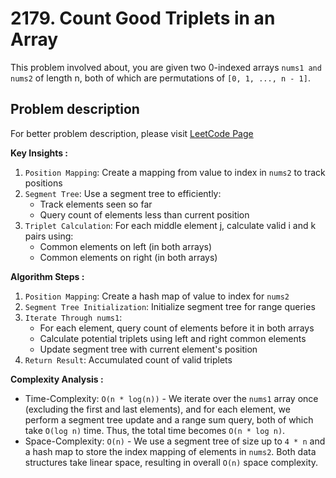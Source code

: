 # 2179. Count Good Triplets in an Array

This problem involved about, you are given two 0-indexed arrays `nums1 and nums2` of length n, both of which are permutations of `[0, 1, ..., n - 1]`.

## Problem description

For better problem description, please visit [LeetCode Page](https://leetcode.com/problems/count-good-triplets-in-an-array/description/)

**Key Insights :**<br/>

1. `Position Mapping`: Create a mapping from value to index in `nums2` to track positions
2. `Segment Tree`: Use a segment tree to efficiently:
    - Track elements seen so far
    - Query count of elements less than current position
3. `Triplet Calculation`: For each middle element j, calculate valid i and k pairs using:
    - Common elements on left (in both arrays)
    - Common elements on right (in both arrays)

**Algorithm Steps :**<br/>

1. `Position Mapping`: Create a hash map of value to index for `nums2`
2. `Segment Tree Initialization`: Initialize segment tree for range queries
3. `Iterate Through nums1`:
    - For each element, query count of elements before it in both arrays
    - Calculate potential triplets using left and right common elements
    - Update segment tree with current element's position
4. `Return Result`: Accumulated count of valid triplets

**Complexity Analysis :**<br/>

-   Time-Complexity: `O(n * log(n))` - We iterate over the `nums1` array once (excluding the first and last elements), and for each element, we perform a segment tree update and a range sum query, both of which take `O(log n)` time. Thus, the total time becomes `O(n * log n)`.
-   Space-Complexity: `O(n)` - We use a segment tree of size up to `4 * n` and a hash map to store the index mapping of elements in `nums2`. Both data structures take linear space, resulting in overall `O(n)` space complexity.
